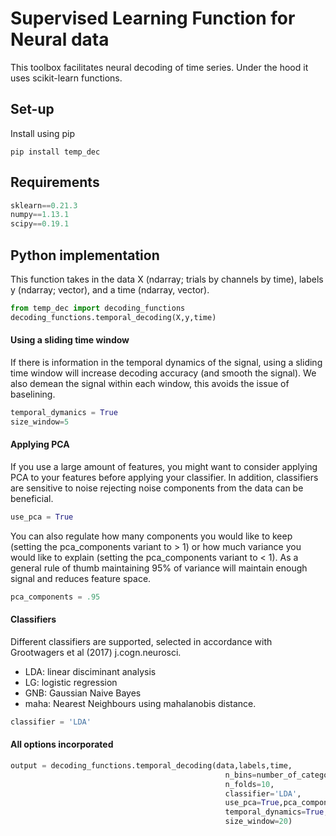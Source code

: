 # Supervised Learning Function for Neural data

This toolbox facilitates neural decoding of time series. Under the hood it uses scikit-learn functions.

## Set-up
Install using pip

```unix
pip install temp_dec
```


## Requirements

```Python
sklearn==0.21.3
numpy==1.13.1
scipy==0.19.1
```

## Python implementation
This function takes in the data X (ndarray; trials by channels by time), labels y (ndarray; vector), and a time (ndarray, vector).

```Python
from temp_dec import decoding_functions
decoding_functions.temporal_decoding(X,y,time)
```



#### Using a sliding time window
If there is information in the temporal dynamics of the signal, using a sliding time window will increase decoding accuracy (and smooth the signal). We also demean the signal within each window, this avoids the issue of baselining. 
```Python
temporal_dymanics = True
size_window=5
```


#### Applying PCA
If you use a large amount of features, you might want to consider applying PCA to your features before applying your classifier. In addition, classifiers are sensitive to noise rejecting noise components from the data can be beneficial. 

```Python
use_pca = True
```
You can also regulate how many components you would like to keep (setting the pca_components variant to > 1) or how much variance you would like to explain (setting the pca_components variant to < 1). As a general rule of thumb maintaining 95% of variance will maintain enough signal and reduces feature space. 

```Python
pca_components = .95
```



#### Classifiers
Different classifiers are supported, selected in accordance with Grootwagers et al (2017) j.cogn.neurosci.
* LDA: linear disciminant analysis
* LG: logistic regression
* GNB: Gaussian Naive Bayes
* maha: Nearest Neighbours using mahalanobis distance. 


```Python
classifier = 'LDA'
```

#### All options incorporated


``` Python
output = decoding_functions.temporal_decoding(data,labels,time,
                                                n_bins=number_of_categories,
                                                n_folds=10,
                                                classifier='LDA',
                                                use_pca=True,pca_components=.95,
                                                temporal_dynamics=True,
                                                size_window=20)
```
